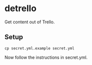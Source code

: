 detrello
========

Get content out of Trello.

Setup
-----

	cp secret.yml.example secret.yml

Now follow the instructions in secret.yml.